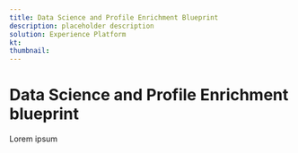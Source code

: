 ```yaml
---
title: Data Science and Profile Enrichment Blueprint
description: placeholder description
solution: Experience Platform
kt: 
thumbnail: 
---
```


# Data Science and Profile Enrichment blueprint

Lorem ipsum